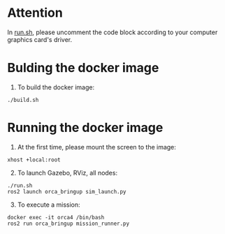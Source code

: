# Attention
In [run.sh](run.sh), please uncomment the code block according to your computer graphics card's driver.

# Bulding the docker image
1. To build the docker image:
```
./build.sh
```
# Running the docker image
1. At the first time, please mount the screen to the image:
```
xhost +local:root
```
2. To launch Gazebo, RViz, all nodes:
```
./run.sh
ros2 launch orca_bringup sim_launch.py
```
3. To execute a mission:
```
docker exec -it orca4 /bin/bash
ros2 run orca_bringup mission_runner.py
```
